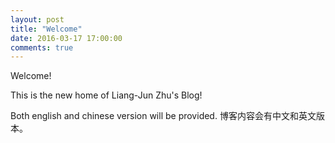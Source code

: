 ```yaml
---
layout: post
title: "Welcome"
date: 2016-03-17 17:00:00
comments: true
---
```

Welcome!

This is the new home of Liang-Jun Zhu's Blog!

Both english and chinese version will be provided.
博客内容会有中文和英文版本。
